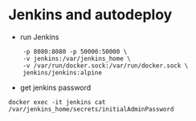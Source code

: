 # Jenkins and autodeploy

- run Jenkins
```docker run -d -u root --name jenkins \
    -p 8080:8080 -p 50000:50000 \
    -v jenkins:/var/jenkins_home \
    -v /var/run/docker.sock:/var/run/docker.sock \
    jenkins/jenkins:alpine
```

- get jenkins password
```
docker exec -it jenkins cat /var/jenkins_home/secrets/initialAdminPassword
```


